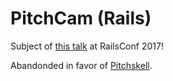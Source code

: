 # PitchCam (Rails)

Subject of [this talk](https://youtu.be/01CFyu3SuIo) at RailsConf 2017!

Abandonded in favor of [Pitchskell](https://github.com/dukedave/pitchskell).
